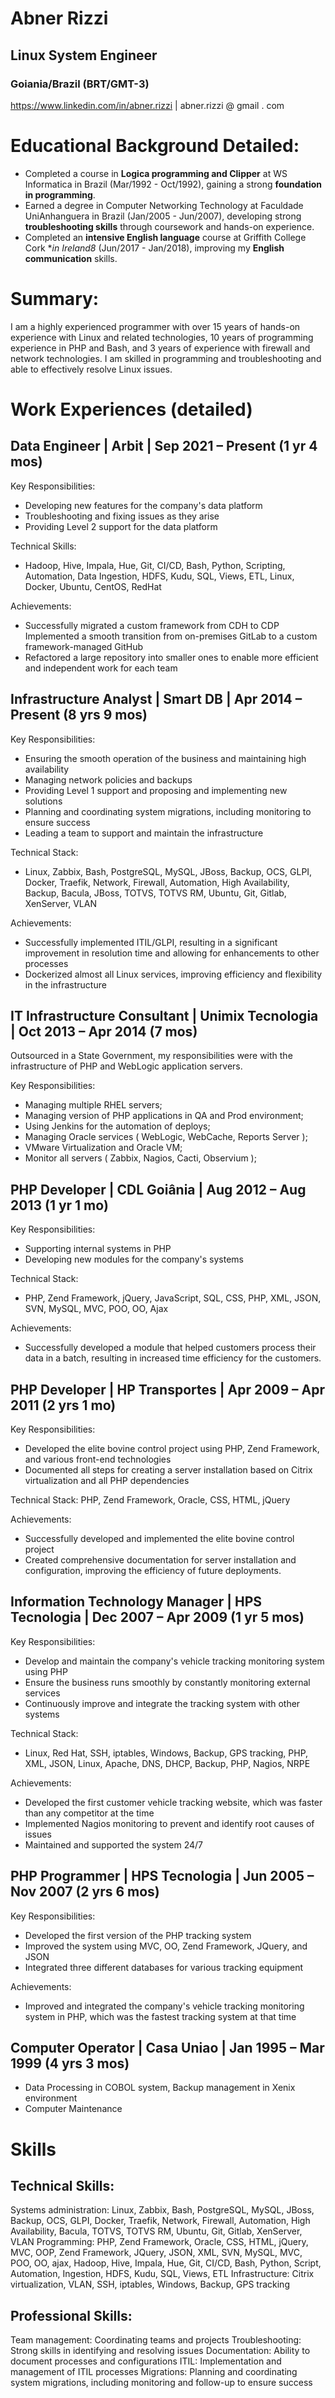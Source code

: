 # Abner Rizzi
## Linux System Engineer
### Goiania/Brazil (BRT/GMT-3)
https://www.linkedin.com/in/abner.rizzi | abner.rizzi @ gmail . com 


# Educational Background Detailed:
- Completed a course in **Logica programming and Clipper** at WS Informatica in Brazil (Mar/1992 - Oct/1992), gaining a strong **foundation in programming**.
- Earned a degree in Computer Networking Technology at Faculdade UniAnhanguera in Brazil (Jan/2005 - Jun/2007), developing strong **troubleshooting skills** through coursework and hands-on experience.
- Completed an **intensive English language** course at Griffith College Cork **in Ireland8* (Jun/2017 - Jan/2018), improving my **English communication** skills.


# Summary:
I am a highly experienced programmer with over 15 years of hands-on experience with Linux and related technologies, 10 years of programming experience in PHP and Bash, and 3 years of experience with firewall and network technologies. I am skilled in programming and troubleshooting and able to effectively resolve Linux issues.


# Work Experiences (detailed)
## Data Engineer | Arbit | Sep 2021 – Present (1 yr 4 mos)
Key Responsibilities:
- Developing new features for the company's data platform
- Troubleshooting and fixing issues as they arise
- Providing Level 2 support for the data platform

Technical Skills:
- Hadoop, Hive, Impala, Hue, Git, CI/CD, Bash, Python, Scripting, Automation, Data Ingestion, HDFS, Kudu, SQL, Views, ETL, Linux, Docker, Ubuntu, CentOS, RedHat

Achievements:
- Successfully migrated a custom framework from CDH to CDP
Implemented a smooth transition from on-premises GitLab to a custom framework-managed GitHub
- Refactored a large repository into smaller ones to enable more efficient and independent work for each team


## Infrastructure Analyst | Smart DB | Apr 2014 – Present (8 yrs 9 mos)
Key Responsibilities:
- Ensuring the smooth operation of the business and maintaining high availability
- Managing network policies and backups
- Providing Level 1 support and proposing and implementing new solutions
- Planning and coordinating system migrations, including monitoring to ensure success
- Leading a team to support and maintain the infrastructure

Technical Stack:
- Linux, Zabbix, Bash, PostgreSQL, MySQL, JBoss, Backup, OCS, GLPI, Docker, Traefik, Network, Firewall, Automation, High Availability, Backup, Bacula, JBoss, TOTVS, TOTVS RM, Ubuntu, Git, Gitlab, XenServer, VLAN

Achievements:
- Successfully implemented ITIL/GLPI, resulting in a significant improvement in resolution time and allowing for enhancements to other processes
- Dockerized almost all Linux services, improving efficiency and flexibility in the infrastructure


## IT Infrastructure Consultant | Unimix Tecnologia | Oct 2013 – Apr 2014 (7 mos)
Outsourced in a State Government, my responsibilities were with the infrastructure of PHP and WebLogic application servers.

Key Responsibilities:
- Managing multiple RHEL servers;
- Managing version of PHP applications in QA and Prod environment;
- Using Jenkins for the automation of deploys;
- Managing Oracle services ( WebLogic, WebCache, Reports Server );
- VMware Virtualization and Oracle VM;
- Monitor all servers ( Zabbix, Nagios, Cacti, Observium );


## PHP Developer | CDL Goiânia | Aug 2012 – Aug 2013 (1 yr 1 mo)
Key Responsibilities:
- Supporting internal systems in PHP
- Developing new modules for the company's systems

Technical Stack:
- PHP, Zend Framework, jQuery, JavaScript, SQL, CSS, PHP, XML, JSON, SVN, MySQL, MVC, POO, OO, Ajax

Achievements:
- Successfully developed a module that helped customers process their data in a batch, resulting in increased time efficiency for the customers.


## PHP Developer | HP Transportes | Apr 2009 – Apr 2011 (2 yrs 1 mo)
Key Responsibilities:
- Developed the elite bovine control project using PHP, Zend Framework, and various front-end technologies
- Documented all steps for creating a server installation based on Citrix virtualization and all PHP dependencies

Technical Stack: PHP, Zend Framework, Oracle, CSS, HTML, jQuery

Achievements:
- Successfully developed and implemented the elite bovine control project
- Created comprehensive documentation for server installation and configuration, improving the efficiency of future deployments.


## Information Technology Manager | HPS Tecnologia | Dec 2007 – Apr 2009 (1 yr 5 mos)
Key Responsibilities:
- Develop and maintain the company's vehicle tracking monitoring system using PHP
- Ensure the business runs smoothly by constantly monitoring external services
- Continuously improve and integrate the tracking system with other systems

Technical Stack:
- Linux, Red Hat, SSH, iptables, Windows, Backup, GPS tracking, PHP, XML, JSON, Linux, Apache, DNS, DHCP, Backup, PHP, Nagios, NRPE

Achievements:
- Developed the first customer vehicle tracking website, which was faster than any competitor at the time
- Implemented Nagios monitoring to prevent and identify root causes of issues
- Maintained and supported the system 24/7


## PHP Programmer | HPS Tecnologia | Jun 2005 – Nov 2007 (2 yrs 6 mos)
Key Responsibilities:
- Developed the first version of the PHP tracking system
- Improved the system using MVC, OO, Zend Framework, JQuery, and JSON
- Integrated three different databases for various tracking equipment

Achievements:
- Improved and integrated the company's vehicle tracking monitoring system in PHP, which was the fastest tracking system at that time


## Computer Operator | Casa Uniao | Jan 1995 – Mar 1999 (4 yrs 3 mos)
- Data Processing in COBOL system, Backup management in Xenix environment
- Computer Maintenance


# Skills
## Technical Skills:
Systems administration: Linux, Zabbix, Bash, PostgreSQL, MySQL, JBoss, Backup, OCS, GLPI, Docker, Traefik, Network, Firewall, Automation, High Availability, Bacula, TOTVS, TOTVS RM, Ubuntu, Git, Gitlab, XenServer, VLAN
Programming: PHP, Zend Framework, Oracle, CSS, HTML, jQuery, MVC, OOP, Zend Framework, JQuery, JSON, XML, SVN, MySQL, MVC, POO, OO, ajax, Hadoop, Hive, Impala, Hue, Git, CI/CD, Bash, Python, Script, Automation, Ingestion, HDFS, Kudu, SQL, Views, ETL
Infrastructure: Citrix virtualization, VLAN, SSH, iptables, Windows, Backup, GPS tracking


## Professional Skills:
Team management: Coordinating teams and projects
Troubleshooting: Strong skills in identifying and resolving issues
Documentation: Ability to document processes and configurations
ITIL: Implementation and management of ITIL processes
Migrations: Planning and coordinating system migrations, including monitoring and follow-up to ensure success
